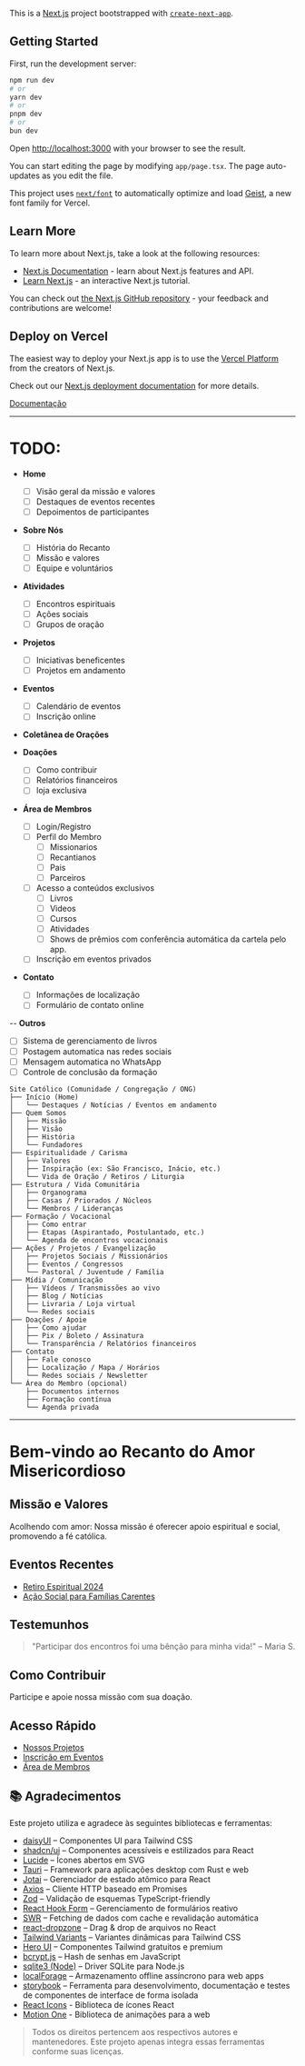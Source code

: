 This is a [Next.js](https://nextjs.org) project bootstrapped with [`create-next-app`](https://nextjs.org/docs/app/api-reference/cli/create-next-app).

## Getting Started

First, run the development server:

```bash
npm run dev
# or
yarn dev
# or
pnpm dev
# or
bun dev
```

Open [http://localhost:3000](http://localhost:3000) with your browser to see the result.

You can start editing the page by modifying `app/page.tsx`. The page auto-updates as you edit the file.

This project uses [`next/font`](https://nextjs.org/docs/app/building-your-application/optimizing/fonts) to automatically optimize and load [Geist](https://vercel.com/font), a new font family for Vercel.

## Learn More

To learn more about Next.js, take a look at the following resources:

- [Next.js Documentation](https://nextjs.org/docs) - learn about Next.js features and API.
- [Learn Next.js](https://nextjs.org/learn) - an interactive Next.js tutorial.

You can check out [the Next.js GitHub repository](https://github.com/vercel/next.js) - your feedback and contributions are welcome!

## Deploy on Vercel

The easiest way to deploy your Next.js app is to use the [Vercel Platform](https://vercel.com/new?utm_medium=default-template&filter=next.js&utm_source=create-next-app&utm_campaign=create-next-app-readme) from the creators of Next.js.

Check out our [Next.js deployment documentation](https://nextjs.org/docs/app/building-your-application/deploying) for more details.

[Documentação](doc/README.md)

---

# TODO:

- **Home**

  - [ ] Visão geral da missão e valores
  - [ ] Destaques de eventos recentes
  - [ ] Depoimentos de participantes

- **Sobre Nós**

  - [ ] História do Recanto
  - [ ] Missão e valores
  - [ ] Equipe e voluntários

- **Atividades**

  - [ ] Encontros espirituais
  - [ ] Ações sociais
  - [ ] Grupos de oração

- **Projetos**

  - [ ] Iniciativas beneficentes
  - [ ] Projetos em andamento

- **Eventos**

  - [ ] Calendário de eventos
  - [ ] Inscrição online

- **Coletânea de Orações**
- **Doações**

  - [ ] Como contribuir
  - [ ] Relatórios financeiros
  - [ ] loja exclusiva

- **Área de Membros**

  - [ ] Login/Registro
  - [ ] Perfil do Membro
    - [ ] Missionarios
    - [ ] Recantianos
    - [ ] Pais
    - [ ] Parceiros
  - [ ] Acesso a conteúdos exclusivos
    - [ ] Livros
    - [ ] Videos
    - [ ] Cursos
    - [ ] Atividades
    - [ ] Shows de prêmios com conferência automática da cartela pelo app.
  - [ ] Inscrição em eventos privados

- **Contato**

  - [ ] Informações de localização
  - [ ] Formulário de contato online

-- **Outros**

- [ ] Sistema de gerenciamento de livros
- [ ] Postagem automatica nas redes sociais
- [ ] Mensagem automatica no WhatsApp
- [ ] Controle de conclusão da formação

```
Site Católico (Comunidade / Congregação / ONG)
├── Início (Home)
│   └── Destaques / Notícias / Eventos em andamento
├── Quem Somos
│   ├── Missão
│   ├── Visão
│   ├── História
│   └── Fundadores
├── Espiritualidade / Carisma
│   ├── Valores
│   ├── Inspiração (ex: São Francisco, Inácio, etc.)
│   └── Vida de Oração / Retiros / Liturgia
├── Estrutura / Vida Comunitária
│   ├── Organograma
│   ├── Casas / Priorados / Núcleos
│   └── Membros / Lideranças
├── Formação / Vocacional
│   ├── Como entrar
│   ├── Etapas (Aspirantado, Postulantado, etc.)
│   └── Agenda de encontros vocacionais
├── Ações / Projetos / Evangelização
│   ├── Projetos Sociais / Missionários
│   ├── Eventos / Congressos
│   └── Pastoral / Juventude / Família
├── Mídia / Comunicação
│   ├── Vídeos / Transmissões ao vivo
│   ├── Blog / Notícias
│   ├── Livraria / Loja virtual
│   └── Redes sociais
├── Doações / Apoie
│   ├── Como ajudar
│   ├── Pix / Boleto / Assinatura
│   └── Transparência / Relatórios financeiros
├── Contato
│   ├── Fale conosco
│   ├── Localização / Mapa / Horários
│   └── Redes sociais / Newsletter
└── Área do Membro (opcional)
    ├── Documentos internos
    ├── Formação contínua
    └── Agenda privada
```

---

# Bem-vindo ao Recanto do Amor Misericordioso

## Missão e Valores

Acolhendo com amor: Nossa missão é oferecer apoio espiritual e social, promovendo a fé católica.

## Eventos Recentes

- [Retiro Espiritual 2024](https://github.com/WillianQuintino/recanto-app/blob/main)
- [Ação Social para Famílias Carentes](https://github.com/WillianQuintino/recanto-app/blob/main)

## Testemunhos

> "Participar dos encontros foi uma bênção para minha vida!" – Maria S.

## Como Contribuir

Participe e apoie nossa missão com sua doação.

## Acesso Rápido

- [Nossos Projetos](https://github.com/WillianQuintino/recanto-app/blob/main)
- [Inscrição em Eventos](https://github.com/WillianQuintino/recanto-app/blob/main)
- [Área de Membros](https://github.com/WillianQuintino/recanto-app/blob/main)

## 📚 Agradecimentos

Este projeto utiliza e agradece às seguintes bibliotecas e ferramentas:

- [daisyUI](https://daisyui.com) – Componentes UI para Tailwind CSS
- [shadcn/ui](https://ui.shadcn.com) – Componentes acessíveis e estilizados para React
- [Lucide](https://lucide.dev) – Ícones abertos em SVG
- [Tauri](https://v2.tauri.app) – Framework para aplicações desktop com Rust e web
- [Jotai](https://jotai.org) – Gerenciador de estado atômico para React
- [Axios](https://axios-http.com) – Cliente HTTP baseado em Promises
- [Zod](https://zod.dev) – Validação de esquemas TypeScript-friendly
- [React Hook Form](https://www.react-hook-form.com) – Gerenciamento de formulários reativo
- [SWR](https://swr.vercel.app/pt-BR) – Fetching de dados com cache e revalidação automática
- [react-dropzone](https://react-dropzone.js.org) – Drag & drop de arquivos no React
- [Tailwind Variants](https://www.tailwind-variants.org) – Variantes dinâmicas para Tailwind CSS
- [Hero UI](https://www.heroui.com) – Componentes Tailwind gratuitos e premium
- [bcrypt.js](https://github.com/dcodeIO/bcrypt.js) – Hash de senhas em JavaScript
- [sqlite3 (Node)](https://www.npmjs.com/package/sqlite3) – Driver SQLite para Node.js
- [localForage](https://localforage.github.io/localForage/) – Armazenamento offline assíncrono para web apps
- [storybook](https://storybook.js.org) – Ferramenta para desenvolvimento, documentação e testes de componentes de interface de forma isolada
- [React Icons](https://react-icons.github.io/react-icons/) - Biblioteca de ícones React
- [Motion One](https://github.com/motiondivision/motion) - Biblioteca de animações para a web

> Todos os direitos pertencem aos respectivos autores e mantenedores. Este projeto apenas integra essas ferramentas conforme suas licenças.
